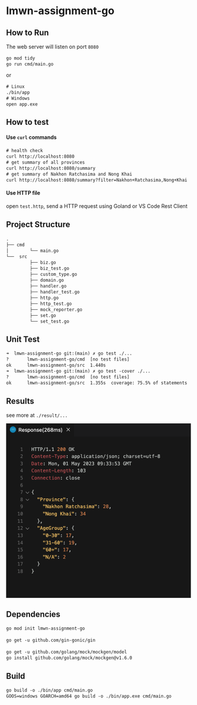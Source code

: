 # lmwn-assignment-go

## How to Run
The web server will listen on port `8080`

```shell
go mod tidy
go run cmd/main.go
```
or
```shell
# Linux
./bin/app
# Windows
open app.exe
```

## How to test

#### Use `curl` commands
```shell
# health check
curl http://localhost:8080
# get summary of all provinces
curl http://localhost:8080/summary
# get summary of Nakhon Ratchasima and Nong Khai
curl http://localhost:8080/summary?filter=Nakhon+Ratchasima,Nong+Khai
```

#### Use HTTP file
open `test.http`, send a HTTP request using Goland or VS Code Rest Client

## Project Structure
```
.
├── cmd
│        └── main.go
└──  src
         ├── biz.go
         ├── biz_test.go
         ├── custom_type.go
         ├── domain.go
         ├── handler.go
         ├── handler_test.go
         ├── http.go
         ├── http_test.go
         ├── mock_reporter.go
         ├── set.go
         └── set_test.go
```

## Unit Test
```
➜  lmwn-assignment-go git:(main) ✗ go test ./...
?       lmwn-assignment-go/cmd  [no test files]
ok      lmwn-assignment-go/src  1.440s
➜  lmwn-assignment-go git:(main) ✗ go test -cover ./...
?       lmwn-assignment-go/cmd  [no test files]
ok      lmwn-assignment-go/src  1.355s  coverage: 75.5% of statements
```

## Results
see more at `./result/...`

![get_summary_filter.png](result%2Fget_summary_filter.png)

## Dependencies
```shell
go mod init lmwn-assignment-go

go get -u github.com/gin-gonic/gin

go get -u github.com/golang/mock/mockgen/model
go install github.com/golang/mock/mockgen@v1.6.0
```

## Build

```shell
go build -o ./bin/app cmd/main.go
GOOS=windows GOARCH=amd64 go build -o ./bin/app.exe cmd/main.go
```
